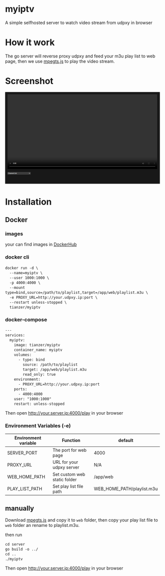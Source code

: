 # myiptv
A simple selfhosted server to watch video stream from udpxy in browser

# How it work
The go server will reverse proxy udpxy and feed your m3u play list to web page, then we use [mpegts.js](https://github.com/xqq/mpegts.js) to play the video stream.

# Screenshot
![Screenshot](/images/screenshot.png)

# Installation
## Docker
### images
your can find images in [DockerHub](https://hub.docker.com/r/tianzer/myiptv)

### docker cli
```shell
docker run -d \
  --name=myiptv \
  --user 1000:1000 \
  -p 4000:4000 \
  --mount type=bind,source=/path/to/playlist,target=/app/web/playlist.m3u \
  -e PROXY_URL=http://your.udpxy.ip:port \
  --restart unless-stopped \
  tianzer/myiptv
```

### docker-compose
```docker-compose
---
services:
  myiptv:
    image: tianzer/myiptv
    container_name: myiptv
    volumes:
      - type: bind
        source: /path/to/playlist
        target: /app/web/playlist.m3u
        read_only: true
    environment:
      - PROXY_URL=http://your.udpxy.ip:port
    ports:
      - 4000:4000
    user: "1000:1000"
    restart: unless-stopped
```

Then open http://your.server.ip:4000/play in your browser

### Environment Variables (-e)
| Environment variable | Function                     | default                    |
| -------------------- | ---------------------------- | -------------------------- |
| SERVER_PORT          | The port for web page        | 4000                       |
| PROXY_URL            | URL for your udpxy server    | N/A                        |
| WEB_HOME_PATH        | Set custom web static folder | /app/web                   |
| PLAY_LIST_PATH       | Set play list file path      | WEB_HOME_PATH/playlist.m3u |

## manually
Download [mpegts.js](https://github.com/xqq/mpegts.js) and copy it to `web` folder, then copy your play list file to `web` folder an rename to playlist.m3u.

then run
```shell
cd server
go build -o ../
cd ..
./myiptv
```
Then open http://your.server.ip:4000/play in your browser
